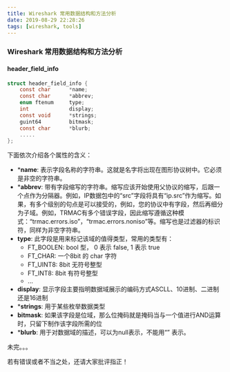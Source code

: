 ```yaml
---
title: Wireshark 常用数据结构和方法分析
date: 2019-08-29 22:28:26
tags: [wireshark, tools]
---
```



### Wireshark 常用数据结构和方法分析


#### header_field_info 

```c
struct header_field_info {
    const char      *name;
    const char      *abbrev;
    enum ftenum     type;
    int             display;
    const void      *strings;
    guint64         bitmask;
    const char      *blurb;
    .....
};
```
下面依次介绍各个属性的含义：

* ***name**: 表示字段名称的字符串。这就是名字将出现在图形协议树中。它必须是非空的字符串。
* ***abbrev**: 带有字段缩写的字符串。缩写应该开始使用父协议的缩写，后跟一个点作为分隔器。例如，IP数据包中的“src”字段将具有“ip.src”作为缩写。如果，有多个级别的句点是可以接受的，例如，您的协议中有字段，然后再细分为子域。例如，TRMAC有多个错误字段，因此缩写遵循这种模式：“trmac.errors.iso”，“trmac.errors.noniso”等。缩写也是过滤器的标识符，同样为非空字符串。
* **type**: 此字段是用来标记该域的值得类型，常用的类型有：
  * FT_BOOLEN: bool 型， 0 表示 false, 1 表示 true
  * FT_CHAR: 一个8bit 的 char 字符
  * FT_UINT8: 8bit 无符号整型
  * FT_INT8: 8bit 有符号整型
  * ...
* **display**: 显示字段主要指明数据域展示的编码方式ASCLL、10进制、二进制还是16进制
* ***strings**: 用于某些枚举数据类型
* **bitmask**: 如果该字段是位域，那么位掩码就是掩码当与一个值进行AND运算时，只留下制作该字段所需的位
* ***blurb**: 用于对数据域的描述，可以为null表示，不能用“” 表示。

未完。。。

若有错误或者不当之处，还请大家批评指正！

